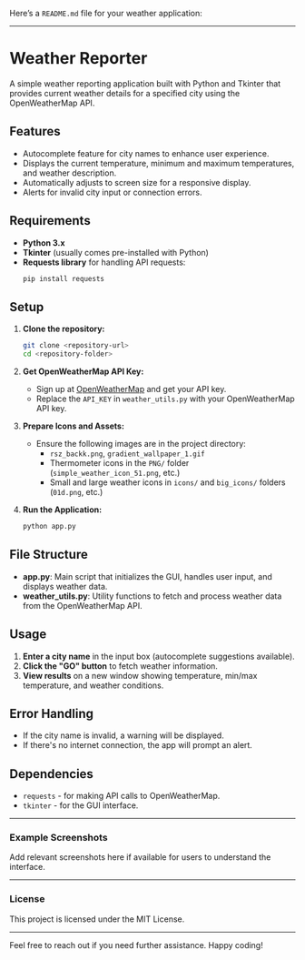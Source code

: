 Here’s a `README.md` file for your weather application:

---

# Weather Reporter

A simple weather reporting application built with Python and Tkinter that provides current weather details for a specified city using the OpenWeatherMap API.

## Features

- Autocomplete feature for city names to enhance user experience.
- Displays the current temperature, minimum and maximum temperatures, and weather description.
- Automatically adjusts to screen size for a responsive display.
- Alerts for invalid city input or connection errors.

## Requirements

- **Python 3.x**
- **Tkinter** (usually comes pre-installed with Python)
- **Requests library** for handling API requests:
  ```bash
  pip install requests
  ```

## Setup

1. **Clone the repository:**
    ```bash
    git clone <repository-url>
    cd <repository-folder>
    ```

2. **Get OpenWeatherMap API Key:**
   - Sign up at [OpenWeatherMap](https://home.openweathermap.org/users/sign_up) and get your API key.
   - Replace the `API_KEY` in `weather_utils.py` with your OpenWeatherMap API key.

3. **Prepare Icons and Assets:**
   - Ensure the following images are in the project directory:
     - `rsz_backk.png`, `gradient_wallpaper_1.gif`
     - Thermometer icons in the `PNG/` folder (`simple_weather_icon_51.png`, etc.)
     - Small and large weather icons in `icons/` and `big_icons/` folders (`01d.png`, etc.)

4. **Run the Application:**
    ```bash
    python app.py
    ```

## File Structure

- **app.py**: Main script that initializes the GUI, handles user input, and displays weather data.
- **weather_utils.py**: Utility functions to fetch and process weather data from the OpenWeatherMap API.

## Usage

1. **Enter a city name** in the input box (autocomplete suggestions available).
2. **Click the "GO" button** to fetch weather information.
3. **View results** on a new window showing temperature, min/max temperature, and weather conditions.

## Error Handling

- If the city name is invalid, a warning will be displayed.
- If there's no internet connection, the app will prompt an alert.

## Dependencies

- `requests` - for making API calls to OpenWeatherMap.
- `tkinter` - for the GUI interface.

---

### Example Screenshots

Add relevant screenshots here if available for users to understand the interface.

---

### License

This project is licensed under the MIT License.

---

Feel free to reach out if you need further assistance. Happy coding!
